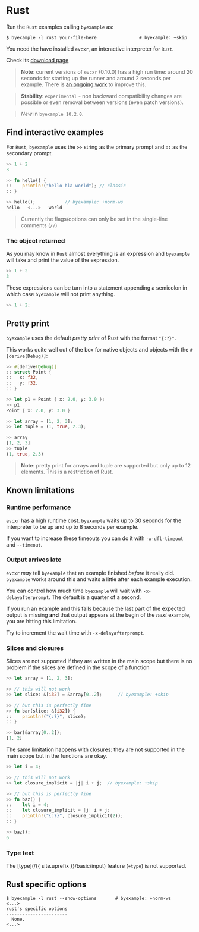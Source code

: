 # Rust

Run the `Rust` examples calling `byexample` as:

```shell
$ byexample -l rust your-file-here                # byexample: +skip
```

You need the have installed `evcxr`, an interactive interpreter
for `Rust`.

Check its [download page](https://github.com/google/evcxr)

> **Note**: current versions of `evcxr` (0.10.0) has a high run time:
> around 20 seconds for starting up the runner and around 2 seconds per
> example. There is [an ongoing work](https://github.com/google/evcxr/issues/184)
> to improve this.

> **Stability**: ``experimental`` - non backward compatibility changes are
> possible or even removal between versions (even patch versions).

> *New* in ``byexample 10.2.0``.

<!-- matrix CI begin -->
<!-- matrix CI end -->

## Find interactive examples

For ``Rust``, ``byexample`` uses the ``>>`` string as the primary prompt
and ``::`` as the secondary prompt.


```rust
>> 1 + 2
3

>> fn hello() {
::    println!("hello bla world"); // classic
:: }

>> hello();           // byexample: +norm-ws
hello   <...>   world
```

> Currently the flags/options can only be set in the single-line
> comments (`//`)

### The object returned

As you may know in `Rust` almost everything is an expression and
`byexample` will take and print the value of the expression.

```rust
>> 1 + 2
3
```

These expressions can be turn into a statement appending a semicolon
in which case `byexample` will not print anything.

```rust
>> 1 + 2;
```

## Pretty print

`byexample` uses the default *pretty print* of Rust with the format
`"{:?}"`.

This works quite well out of the box for native objects and objects with
the `#[derive(Debug)]`:

```rust
>> #[derive(Debug)]
:: struct Point {
::   x: f32,
::   y: f32,
:: }

>> let p1 = Point { x: 2.0, y: 3.0 };
>> p1
Point { x: 2.0, y: 3.0 }

>> let array = [1, 2, 3];
>> let tuple = (1, true, 2.3);

>> array
[1, 2, 3]
>> tuple
(1, true, 2.3)
```

> **Note**: pretty print for arrays and tuple are supported but only
> up to 12 elements. This is a restriction of Rust.

## Known limitations


### Runtime performance

`evcxr` has a high runtime cost. `byexample` waits up to 30 seconds for
the interpreter to be up and up to 8 seconds per example.

If you want to increase these timeouts you can do it with
`-x-dfl-timeout` and `--timeout`.

### Output arrives late

`evcxr` *may* tell `byexample` that an example finished
*before* it really did. `byexample` works around this and waits a little
after each example execution.

You can control how much time `byexample` will wait with
`-x-delayafterprompt`. The default is a quarter of a second.

If you run an example and this fails because the last part of the
expected output is missing **and** that output appears at the begin
of the *next* example, you are hitting this limitation.

Try to increment the wait time with `-x-delayafterprompt`.

### Slices and closures

Slices are not supported if they are written in the main scope
but there is no problem if the slices are defined in the scope of a
function

```rust
>> let array = [1, 2, 3];

>> // this will not work
>> let slice: &[i32] = &array[0..2];      // byexample: +skip

>> // but this is perfectly fine
>> fn bar(slice: &[i32]) {
::    println!("{:?}", slice);
:: }

>> bar(&array[0..2]);
[1, 2]
```

The same limitation happens with closures: they are not supported in the
main scope but in the functions are okay.

```rust
>> let i = 4;

>> // this will not work
>> let closure_implicit = |j| i + j;  // byexample: +skip

>> // but this is perfectly fine
>> fn baz() {
::    let i = 4;
::    let closure_implicit = |j| i + j;
::    println!("{:?}", closure_implicit(2));
:: }

>> baz();
6
```

### Type text

The [type](/{{ site.uprefix }}/basic/input)
feature (`+type`) is not supported.

## Rust specific options

```
$ byexample -l rust --show-options       # byexample: +norm-ws
<...>
rust's specific options
-----------------------
  None.
<...>
```
